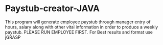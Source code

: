# Paystub-creator-JAVA
This program will generate employee paystub through manager entry of hours, salary along with other vital information in order to produce a weekly paystub.
PLEASE RUN EMPLOYEE FIRST.
For Best results and format use jGRASP
